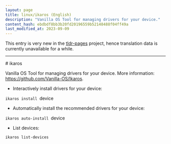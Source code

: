 ```yaml
---
layout: page
title: linux/ikaros (English)
description: "Vanilla OS Tool for managing drivers for your device."
content_hash: ebdbdf8bb3b20fd20196559b52148488f04ff49a
last_modified_at: 2023-09-09
---
```


This entry is very new in the [tldr-pages](https://github.com/tldr-pages/tldr) project, hence translation data is currently unavailable for a while.

<hr># ikaros

Vanilla OS Tool for managing drivers for your device.
More information: <https://github.com/Vanilla-OS/Ikaros>.

- Interactively install drivers for your device:

`ikaros install `<span class="tldr-var badge badge-pill bg-dark-lm bg-white-dm text-white-lm text-dark-dm font-weight-bold">device</span>

- Automatically install the recommended drivers for your device:

`ikaros auto-install `<span class="tldr-var badge badge-pill bg-dark-lm bg-white-dm text-white-lm text-dark-dm font-weight-bold">device</span>

- List devices:

`ikaros list-devices`
